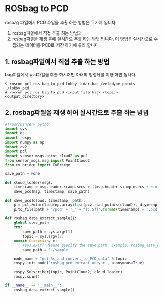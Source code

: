 # ROSbag to PCD

rosbag 파일에서 PCD 파일을 추출 하는 방법은 두가지 입니다.

1. rosbag파일에서 직접 추출 하는 방법과 
2. rosbag파일을 재생 후에 실시간으 추출 하는 방법 입니다. 이 방법은 실시간으로 수집되는 데이터를 PCD로 저장 하기에 유리 합니다. 

## 1. rosbag파일에서 직접 추출 하는 방법

bag파일에서 pcd파일을 추출 하시려면 아래의 명령어를 이용 하면 됩니다.

```text
$ rosrun pcl_ros bag_to_pcd lobby_lidar.bag /velodyne_points ./lobby_pcd
# rosrun pcl_ros bag_to_pcd <input_file.bag> <topic> <output_directory>
```

## 2. rosbag파일을 재생 하여 실시간으로 추출 하는 방법

```python
#!/usr/bin/env python
import sys
import os
import rospy
import numpy as np
import cv2
import pcl
import sensor_msgs.point_cloud2 as pc2
from sensor_msgs.msg import PointCloud2
from cv_bridge import CvBridge

save_path = None

def cloud_loader(msg):
    timestamp = msg.header.stamp.secs + ((msg.header.stamp.nsecs + 0.0) / 1000000000)
    save_pcd(msg, timestamp, save_path)

def save_pcd(cloud, timestamp, path):
    p = pcl.PointCloud(np.array(list(pc2.read_points(cloud)), dtype=np.float32)[:, 0:3])
    p.to_file(path + '/pcd' + '_' + "{:.5f}".format(timestamp) + '.pcd')

def rosbag_data_extract_sample():
    global save_path
    try:
        save_path = sys.argv[1]
        topic = sys.argv[2]
    except Exception, e:
        #sys.exit("Please specify the save path. Example: rosbag_data_extract_unsync.py /media/0/output/")
        save_path = './sample'

    node_name = "get_%s_and_convert_to_PCD_data" % topic
    rospy.init_node('rosbag_pcd_extract_unsync', anonymous=True)

    rospy.Subscriber(topic, PointCloud2, cloud_loader)
    rospy.spin()

if __name__ == '__main__':
    rosbag_data_extract_sample()
```

